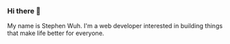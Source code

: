 ### Hi there 👋

My name is Stephen Wuh. I'm a web developer interested in building things that make life better for everyone.



